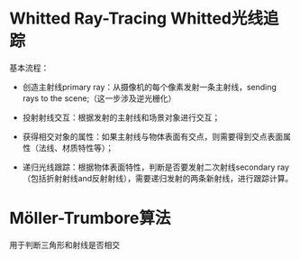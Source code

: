 # Whitted Ray-Tracing Whitted光线追踪

基本流程：
 - 创造主射线primary ray：从摄像机的每个像素发射一条主射线，sending rays to the scene;（这一步涉及逆光栅化）

 - 投射射线交互：根据发射的主射线和场景对象进行交互；

 - 获得相交对象的属性：如果主射线与物体表面有交点，则需要得到交点表面属性（法线、材质特性等）；

 - 递归光线跟踪：根据物体表面特性，判断是否要发射二次射线secondary ray（包括折射射线and反射射线），需要递归发射的两条新射线，进行跟踪计算。

#  Möller-Trumbore算法
用于判断三角形和射线是否相交
